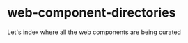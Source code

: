 web-component-directories
=========================

Let's index where all the web components are being curated
